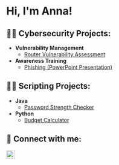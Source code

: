 <h1>Hi, I'm Anna! 

<h2>👨‍💻 Cybersecurity Projects:</h2>

- <b>Vulnerability Management</b>
  - [Router Vulnerability Assessment](https://github.com/anna-mnich/Router-Vulnerability-Assessment.git)
- <b>Awareness Training</b>
  - [Phishing (PowerPoint Presentation)](https://github.com/anna-mnich/Awareness-Training-Phishing.git)
 

<h2>👨‍💻 Scripting Projects:</h2>

- <b>Java</b>
  - [Password Strength Checker](https://github.com/anna-mnich/Password-Strength-Checker.git)
- <b>Python</b>
  - [Budget Calculator](https://github.com/anna-mnich/Budget-Calculator.git) 




<h2> 🤳 Connect with me:</h2>


[<img align="left" alt="AnnaMnich | LinkedIn" width="22px" src="https://cdn.jsdelivr.net/npm/simple-icons@v3/icons/linkedin.svg" />][linkedin]


[linkedin]: https://www.linkedin.com/in/anna-m-36951920  

<!--
**anna-mnich/Anna-mnich** is a ✨ _special_ ✨ repository because its `README.md` (this file) appears on your GitHub profile.

Here are some ideas to get you started:

- 🔭 I’m currently working on ...
- 🌱 I’m currently learning ...
- 👯 I’m looking to collaborate on ...
- 🤔 I’m looking for help with ...
- 💬 Ask me about ...
- 📫 How to reach me: ...
- 😄 Pronouns: ...
- ⚡ Fun fact: ...
-->
